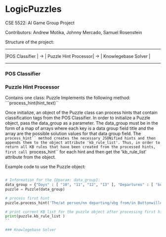 # LogicPuzzles
CSE 5522: AI Game Group Project

Contributors: Andrew Motika, Johnny Mercado, Samuel Rosenstein

Structure of the project:

 ---------------      ----------------------      ----------------------
|POS Classifier | -> | Puzzle Hint Processor| -> | Knowlegebase Solver |
 ---------------      ----------------------      ----------------------

### POS Classifier

### Puzzle Hint Processor
Contains one class: Puzzle
Implements the following method:
```process_hint(hint_text)``

Once initialize, an object of the Puzzle class can process hints that contain classification tags from the POS Classifier. In order to initialize a Puzzle object, pass the data_group as a parameter. The data_group must be in the form of a map of arrays where each key is a data group field title and the array are the possible solution values for that data group field.
The ```process_hint`` method creates the necessary JSONified hints and then appends them to the object attribute 'kb_rule_list'. Thus, in order to return all KB rules that have been created from the processed hints, first call ```process_hint`` for each hint and then get the 'kb_rule_list' attribute from the object.

Example code to use the Puzzle object:
```python

# Information for the {@param: data_group}: 
data_group = {"Days" : [ "10", "11", "12", "13" ], "Departures" : [ "buttonwillow", "coulterville", "farley", "leland" ], "Names" : [ "allen", "chris", "julio", "luke"] }
puzzle = Puzzle(data_group)

# process first hint
puzzle.process_hint('The/at person/nn departing/vbg from/in Buttonwillow/np will/md leave/vb 2/cd days/nn after/cs Julio/np.')

# print current KB list for the puzzle object after processing first hint
print(puzzle.kb_rule_list )
``

### Knowlegebase Solver


